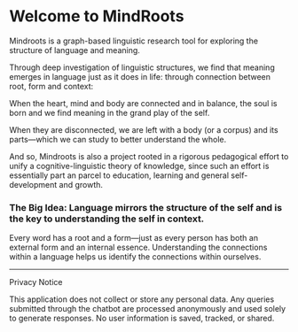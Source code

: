 # Welcome to MindRoots

Mindroots is a graph-based linguistic research tool for exploring the structure of language and meaning.	

Through deep investigation of linguistic structures, we find that meaning emerges in language just as it does in life:  through connection between root, form and context:

When the heart, mind and body are connected and in balance, the soul is born and we find meaning in the grand play of the self.

When they are disconnected, we are left with a body (or a corpus) and its parts—which we can study to better understand the whole.

And so, Mindroots is also a project rooted in a rigorous pedagogical effort to unify a cognitive-linguistic theory of knowledge, since such an effort is essentially part an parcel to education, learning and general self-development and growth.

### The Big Idea: Language mirrors the structure of the self and is the key to understanding the self in context. 

Every word has a root and a form—just as every person has both an external form and an internal essence. Understanding the connections within a language helps us identify the connections within ourselves.

<!-- IMAGE_HERE -->








---
Privacy Notice

This application does not collect or store any personal data. Any queries submitted through the chatbot are processed anonymously and used solely to generate responses. No user information is saved, tracked, or shared.
